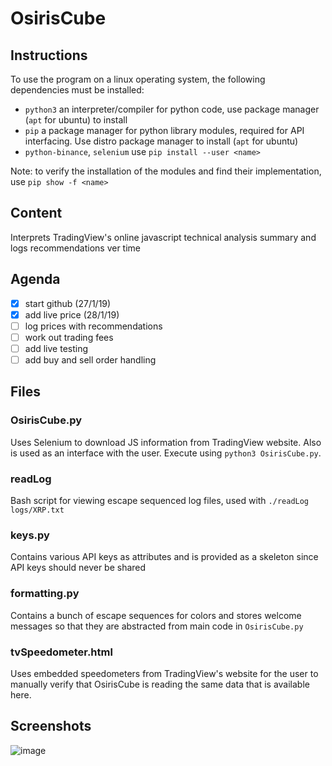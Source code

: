 # OsirisCube
## Instructions
To use the program on a linux operating system, the following dependencies must be installed:
* `python3` an interpreter/compiler for python code, use package manager (`apt` for ubuntu) to install
* `pip` a package manager for python library modules, required for API interfacing. Use distro package manager to install (`apt` for ubuntu)
* `python-binance`, `selenium` use `pip install --user <name>`

Note: to verify the installation of the modules and find their implementation, use `pip show -f <name>`

## Content
Interprets TradingView's online javascript technical analysis summary and logs recommendations ver time

## Agenda 
- [x] start github (27/1/19)
- [x] add live price (28/1/19)
- [ ] log prices with recommendations
- [ ] work out trading fees
- [ ] add live testing
- [ ] add buy and sell order handling

## Files
### OsirisCube.py
Uses Selenium to download JS information from TradingView website. Also is used
as an interface with the user. Execute using `python3 OsirisCube.py`.
### readLog
Bash script for viewing escape sequenced log files, used with `./readLog logs/XRP.txt`
### keys.py
Contains various API keys as attributes and is provided as a skeleton since API keys should never be shared
### formatting.py
Contains a bunch of escape sequences for colors and stores welcome messages so
that they are abstracted from main code in `OsirisCube.py`
### tvSpeedometer.html
Uses embedded speedometers from TradingView's website for the user to manually
verify that OsirisCube is reading the same data that is available here.

## Screenshots
![image](https://user-images.githubusercontent.com/38335668/51811638-f8588100-2301-11e9-9761-f7fa5226a6b5.png)

